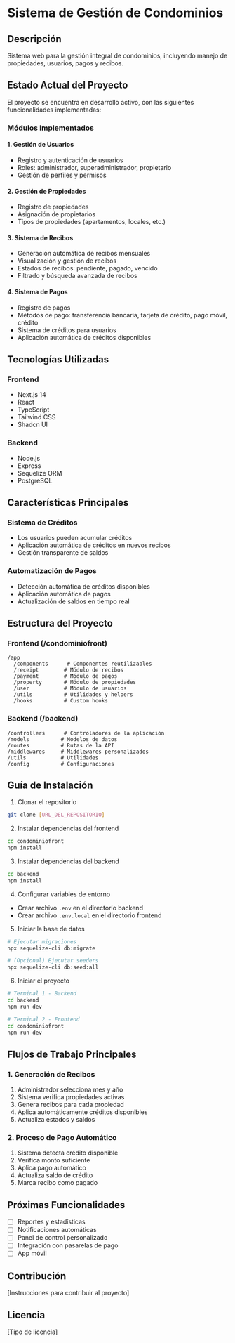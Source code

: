 # Sistema de Gestión de Condominios

## Descripción
Sistema web para la gestión integral de condominios, incluyendo manejo de propiedades, usuarios, pagos y recibos.

## Estado Actual del Proyecto
El proyecto se encuentra en desarrollo activo, con las siguientes funcionalidades implementadas:

### Módulos Implementados

#### 1. Gestión de Usuarios
- Registro y autenticación de usuarios
- Roles: administrador, superadministrador, propietario
- Gestión de perfiles y permisos

#### 2. Gestión de Propiedades
- Registro de propiedades
- Asignación de propietarios
- Tipos de propiedades (apartamentos, locales, etc.)

#### 3. Sistema de Recibos
- Generación automática de recibos mensuales
- Visualización y gestión de recibos
- Estados de recibos: pendiente, pagado, vencido
- Filtrado y búsqueda avanzada de recibos

#### 4. Sistema de Pagos
- Registro de pagos
- Métodos de pago: transferencia bancaria, tarjeta de crédito, pago móvil, crédito
- Sistema de créditos para usuarios
- Aplicación automática de créditos disponibles

## Tecnologías Utilizadas

### Frontend
- Next.js 14
- React
- TypeScript
- Tailwind CSS
- Shadcn UI

### Backend
- Node.js
- Express
- Sequelize ORM
- PostgreSQL

## Características Principales

### Sistema de Créditos
- Los usuarios pueden acumular créditos
- Aplicación automática de créditos en nuevos recibos
- Gestión transparente de saldos

### Automatización de Pagos
- Detección automática de créditos disponibles
- Aplicación automática de pagos
- Actualización de saldos en tiempo real

## Estructura del Proyecto

### Frontend (/condominiofront)
```
/app
  /components      # Componentes reutilizables
  /receipt        # Módulo de recibos
  /payment        # Módulo de pagos
  /property       # Módulo de propiedades
  /user           # Módulo de usuarios
  /utils          # Utilidades y helpers
  /hooks          # Custom hooks
```

### Backend (/backend)
```
/controllers      # Controladores de la aplicación
/models          # Modelos de datos
/routes          # Rutas de la API
/middlewares     # Middlewares personalizados
/utils           # Utilidades
/config          # Configuraciones
```

## Guía de Instalación

1. Clonar el repositorio
```bash
git clone [URL_DEL_REPOSITORIO]
```

2. Instalar dependencias del frontend
```bash
cd condominiofront
npm install
```

3. Instalar dependencias del backend
```bash
cd backend
npm install
```

4. Configurar variables de entorno
- Crear archivo `.env` en el directorio backend
- Crear archivo `.env.local` en el directorio frontend

5. Iniciar la base de datos
```bash
# Ejecutar migraciones
npx sequelize-cli db:migrate

# (Opcional) Ejecutar seeders
npx sequelize-cli db:seed:all
```

6. Iniciar el proyecto
```bash
# Terminal 1 - Backend
cd backend
npm run dev

# Terminal 2 - Frontend
cd condominiofront
npm run dev
```

## Flujos de Trabajo Principales

### 1. Generación de Recibos
1. Administrador selecciona mes y año
2. Sistema verifica propiedades activas
3. Genera recibos para cada propiedad
4. Aplica automáticamente créditos disponibles
5. Actualiza estados y saldos

### 2. Proceso de Pago Automático
1. Sistema detecta crédito disponible
2. Verifica monto suficiente
3. Aplica pago automático
4. Actualiza saldo de crédito
5. Marca recibo como pagado

## Próximas Funcionalidades
- [ ] Reportes y estadísticas
- [ ] Notificaciones automáticas
- [ ] Panel de control personalizado
- [ ] Integración con pasarelas de pago
- [ ] App móvil

## Contribución
[Instrucciones para contribuir al proyecto]

## Licencia
[Tipo de licencia]
